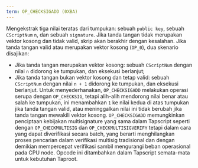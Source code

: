 ```yaml
---
term: OP_CHECKSIGADD (0XBA)
---
```


Mengekstrak tiga nilai teratas dari tumpukan: sebuah `public key`, sebuah `CScriptNum` `n`, dan sebuah `signature`. Jika tanda tangan tidak merupakan vektor kosong dan tidak valid, skrip akan berakhir dengan kesalahan. Jika tanda tangan valid atau merupakan vektor kosong (`OP_0`), dua skenario disajikan:
* Jika tanda tangan merupakan vektor kosong: sebuah `CScriptNum` dengan nilai `n` didorong ke tumpukan, dan eksekusi berlanjut;
* Jika tanda tangan bukan vektor kosong dan tetap valid: sebuah `CScriptNum` dengan nilai `n + 1` didorong ke tumpukan, dan eksekusi berlanjut.
Untuk menyederhanakan, `OP_CHECKSIGADD` melakukan operasi serupa dengan `OP_CHECKSIG`, tetapi alih-alih mendorong nilai benar atau salah ke tumpukan, ini menambahkan `1` ke nilai kedua di atas tumpukan jika tanda tangan valid, atau meninggalkan nilai ini tidak berubah jika tanda tangan mewakili vektor kosong. `OP_CHECKSIGADD` memungkinkan penciptaan kebijakan multisignature yang sama dalam Tapscript seperti dengan `OP_CHECKMULTISIG` dan `OP_CHECKMULTISIGVERIFY` tetapi dalam cara yang dapat diverifikasi secara batch, yang berarti menghilangkan proses pencarian dalam verifikasi multisig tradisional dan dengan demikian mempercepat verifikasi sambil mengurangi beban operasional pada CPU node. Opcode ini ditambahkan dalam Tapscript semata-mata untuk kebutuhan Taproot.